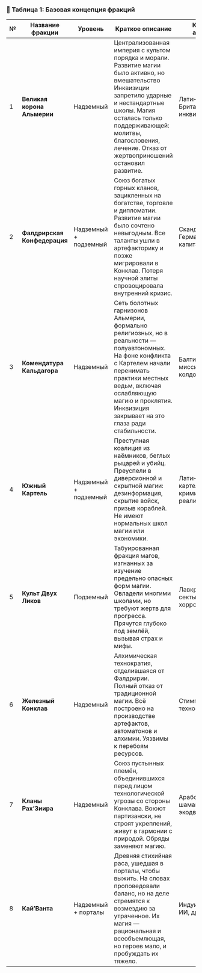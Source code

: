 ### 📙 Таблица 1: Базовая концепция фракций

| № | Название фракции | Уровень | Краткое описание | Культурные ассоциации | Положительные стороны | Отрицательные стороны |
|----|------------------------------|----------|------------------------|--------------------------|---------------------------|---------------------------|
| 1 | **Великая корона Альмерии** | Надземный | Централизованная империя с культом порядка и морали. Развитие магии было активно, но вмешательство Инквизиции запретило ударные и нестандартные школы. Магия осталась только поддерживающей: молитвы, благословения, лечение. Отказ от жертвоприношений остановил развитие. | Латинская Европа, Британия, инквизиция | Высокая мораль, сильная экономика, стабильная структура | Односторонняя магия, нет боевых школ, стагнация исследований |
| 2 | **Фалдрирская Конфедерация** | Надземный + подземный | Союз богатых горных кланов, зацикленных на богатстве, торговле и дипломатии. Развитие магии было сочтено невыгодным. Все таланты ушли в артефакторику и позже мигрировали в Конклав. Потеря научной элиты спровоцировала внутренний кризис. | Скандинавия, Германия, гномий капитализм | Мощные ресурсы, дипломатическая гибкость, защита | Отсутствие магии, зависимость от золота и наёмников |
| 3 | **Комендатура Кальдагора** | Надземный | Сеть болотных гарнизонов Альмерии, формально религиозных, но в реальности — полуавтономных. На фоне конфликта с Картелем начали перенимать практики местных ведьм, включая ослабляющую магию и проклятия. Инквизиция закрывает на это глаза ради стабильности. | Балтийские ордена, миссионерство, колдовство | Сильная оборона, уникальная комбинация магий | Сомнительная лояльность, слабая централизация, нестабильная вера |
| 4 | **Южный Картель** | Надземный + подземный | Преступная коалиция из наёмников, беглых рыцарей и убийц. Преуспели в диверсионной и скрытной магии: дезинформация, скрытие войск, призыв кораблей. Не имеют нормальных школ магии или экономики. | Латиноамериканские картели, пираты, криминальный реализм | Отличная разведка, скрытность, гибкость | Слабая экономика, низкая мораль, отсутствие магического прогресса |
| 5 | **Культ Двух Ликов** | Подземный | Табуированная фракция магов, изгнанных за изучение предельно опасных форм магии. Овладели многими школами, но требуют жертв для прогресса. Прячутся глубоко под землёй, вызывая страх и мифы. | Лавкрафтовские секты, алхимический хоррор | Огромный магический потенциал, универсальность артефактов | Нет дипломатии, слабое начало, полная изоляция |
| 6 | **Железный Конклав** | Надземный | Алхимическая технократия, отделившаяся от Фалдририи. Полный отказ от традиционной магии. Всё построено на производстве артефактов, автоматонов и алхимии. Уязвимы к перебоям ресурсов. | Стимпанк, техноанархизм | Уникальные артефакты, технологическое превосходство | Нет магии, слабая разведка, логистические трудности |
| 7 | **Кланы Рах’Зиира** | Надземный | Союз пустынных племён, объединившихся перед лицом технологической угрозы со стороны Конклава. Воюют партизански, не строят укреплений, живут в гармонии с природой. Обряды заменяют магию. | Арабские кочевники, шаманизм, экодвижения | Мобильность, сила в природе, охота на логистику | Нет высокоуровневой магии, уязвимость к лобовой атаке |
| 8 | **Кай’Ванта** | Надземный + порталы | Древняя стихийная раса, ушедшая в порталы, чтобы выжить. На словах проповедовали баланс, но на деле стремятся к возмездию за утраченное. Их магия — рациональная и всеобъемлющая, но героев мало, и пробуждать их тяжело. | Индуизм, философия ИИ, древние мифы | Доступ к почти всем школам магии, пробуждение древних сил | Чрезвычайная малочисленность, отсутствие социальных структур |
